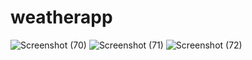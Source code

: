# weatherapp

![Screenshot (70)](https://github.com/himanshu2009/weatherapp/assets/80587372/2dd95266-4542-46d5-8208-4a27ffef545e)
![Screenshot (71)](https://github.com/himanshu2009/weatherapp/assets/80587372/ab459c34-7cac-4844-bf60-7f2722087757)
![Screenshot (72)](https://github.com/himanshu2009/weatherapp/assets/80587372/01b1a14f-821f-47eb-92dc-f9612287ff6a)
